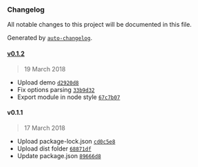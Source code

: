### Changelog
All notable changes to this project will be documented in this file.

Generated by [`auto-changelog`](https://github.com/CookPete/auto-changelog).

#### [v0.1.2](https://github.com/rendfall/mini-video-playback/compare/v0.1.1...v0.1.2)
> 19 March 2018
- Upload demo [`d2920d8`](https://github.com/rendfall/mini-video-playback/commit/d2920d8533f8aec65e1b07ba6f3118ac81063d17)
- Fix options parsing [`33b9d32`](https://github.com/rendfall/mini-video-playback/commit/33b9d326b8f491dfa3f3307ef23a943b9be0803f)
- Export module in node style [`67c7b07`](https://github.com/rendfall/mini-video-playback/commit/67c7b07f453c4a6dd6e30f7105e9d96363c99e68)

#### v0.1.1
> 17 March 2018
- Upload package-lock.json [`cd0c5e8`](https://github.com/rendfall/mini-video-playback/commit/cd0c5e833b0bc753cfaa998b38ca1f9166de437a)
- Upload dist folder [`68871df`](https://github.com/rendfall/mini-video-playback/commit/68871dfad5a8762885cc1ef6c28aa312e8c86d48)
- Update package.json [`89666d8`](https://github.com/rendfall/mini-video-playback/commit/89666d8bea5bb52051c440e1f9aecb45e764d442)


